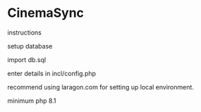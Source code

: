 # CinemaSync

instructions

setup database

import db.sql

enter details in incl/config.php


recommend using laragon.com for setting up local environment.

minimum php 8.1
